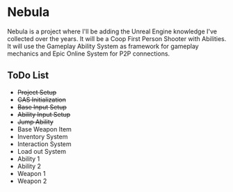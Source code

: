 # Nebula

Nebula is a project where I'll be adding the Unreal Engine knowledge I've collected over the years. It will be a Coop First Person Shooter with Abilities. It will use the Gameplay Ability System as framework for gameplay mechanics and Epic Online System for P2P connections.

## ToDo List
- ~~Project Setup~~
- ~~GAS Initialization~~
- ~~Base Input Setup~~
- ~~Ability Input Setup~~
- ~~Jump Ability~~
- Base Weapon Item
- Inventory System
- Interaction System
- Load out System
- Ability 1
- Ability 2
- Weapon 1
- Weapon 2